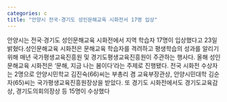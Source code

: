 ```yaml
---
categories: c
title: "안양시 전국·경기도 성인문해교육 시화전서 17명 입상"
---
```

안양시는 전국·경기도 성인문해교육 시화전에서 지역 학습자 17명이 입상했다고 23일 밝혔다.성인문해교육 시화전은 문해교육 학습자를 격려하고 평생학습의 성과를 알리기 위해 매년 국가평생교육진흥원 및 경기도평생교육진흥원이 주관하는 행사다. 올해 성인문해교육 시화전은 ‘문해, 지금 나는 봄이다’라는 주제로 진행됐다. 전국 시화전 수상자는 2명으로 안양시민학교 김진숙(66)씨는 부총리 겸 교육부장관상, 안양시민대학 김순자(65)씨는 국가평생교육진흥원장상을 받았다. 또 경기도 시화전에서도 경기도교육감상, 경기도의회의장상 등 15명이 수상했다